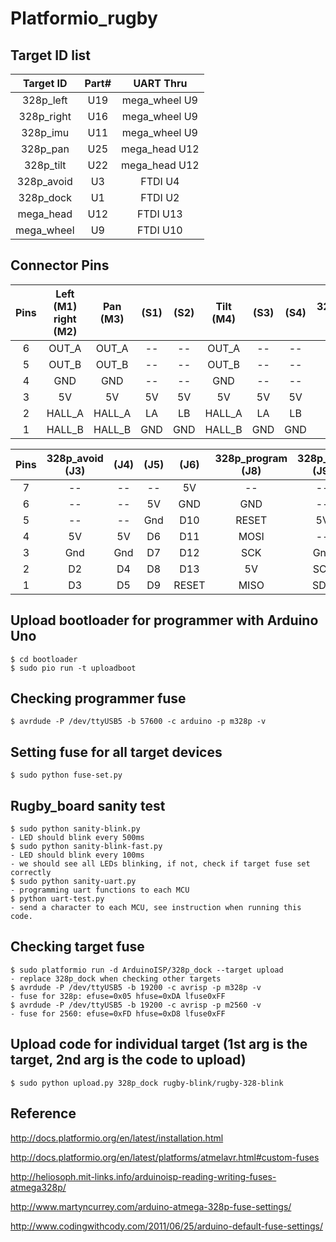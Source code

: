 # Platformio_rugby

## Target ID list
  
Target ID | Part# | UART Thru   |
:--------:|:-----:|:-----------:|
328p_left |  U19  |mega_wheel U9|
328p_right|  U16  |mega_wheel U9|
328p_imu  |  U11  |mega_wheel U9|
328p_pan  |  U25  |mega_head U12|
328p_tilt |  U22  |mega_head U12|
328p_avoid|  U3   |FTDI U4      |
328p_dock |  U1   |FTDI U2      |
mega_head |  U12  |FTDI U13     |
mega_wheel|  U9   |FTDI U10     |

## Connector Pins 

Pins| Left (M1) right (M2)|Pan (M3) | (S1) | (S2) | Tilt (M4) | (S3) | (S4) | 328p_dock (J1)|
:--:|:-------------------:|:-------:|:----:|:----:|:---------:|:----:|:----:|:-------------:|
6   | OUT_A               | OUT_A   |  --  |  --  |  OUT_A    |  --  |  --  |  --           |
5   | OUT_B               | OUT_B   |  --  |  --  |  OUT_B    |  --  |  --  |  --           |
4   | GND                 | GND     |  --  |  --  |  GND      |  --  |  --  |  5V           |
3   | 5V                  | 5V      |  5V  |  5V  |  5V       |  5V  |  5V  |  Gnd          |
2   | HALL_A              | HALL_A  |  LA  |  LB  |  HALL_A   |  LA  |  LB  |  D5           |
1   | HALL_B              | HALL_B  |  GND |  GND |  HALL_B   |  GND |  GND |  D6           |

Pins| 328p_avoid (J3) | (J4) | (J5) | (J6) | 328p_program (J8) | 328p_IMU (J9) | mega_head (J10) | (J11) |        
:--:|:---------------:|:----:|:----:|:----:|:-----------------:|:-------------:|:---------------:|:-----:|
 7  |        --       |  --  | --   | 5V   |  --               |        --     |  --             | --    |
 6  |        --       |  --  | 5V   | GND  |  GND              |        --     |  --             | --    |
 5  |        --       |  --  | Gnd  | D10  |  RESET            |        5V     |  5V             | SCL   |
 4  |        5V       |  5V  | D6   | D11  |  MOSI             |        --     |  Gnd            | SDA   |
 3  |        Gnd      |  Gnd | D7   | D12  |  SCK              |        Gnd    |  SA0            | --    |
 2  |        D2       |  D4  | D8   | D13  |  5V               |        SCL    |  SA1            | GND   |
 1  |        D3       |  D5  | D9   | RESET|  MISO             |        SDA    |  SD2            | GND   |


## Upload bootloader for programmer with Arduino Uno
    $ cd bootloader
    $ sudo pio run -t uploadboot

## Checking programmer fuse
    $ avrdude -P /dev/ttyUSB5 -b 57600 -c arduino -p m328p -v

## Setting fuse for all target devices
    $ sudo python fuse-set.py

## Rugby_board sanity test 
    $ sudo python sanity-blink.py 
    - LED should blink every 500ms
    $ sudo python sanity-blink-fast.py 
    - LED should blink every 100ms
    - we should see all LEDs blinking, if not, check if target fuse set correctly
    $ sudo python sanity-uart.py
    - programming uart functions to each MCU
    $ python uart-test.py
    - send a character to each MCU, see instruction when running this code.

## Checking target fuse 
    $ sudo platformio run -d ArduinoISP/328p_dock --target upload
    - replace 328p_dock when checking other targets
    $ avrdude -P /dev/ttyUSB5 -b 19200 -c avrisp -p m328p -v
    - fuse for 328p: efuse=0x05 hfuse=0xDA lfuse0xFF
    $ avrdude -P /dev/ttyUSB5 -b 19200 -c avrisp -p m2560 -v
    - fuse for 2560: efuse=0xFD hfuse=0xD8 lfuse0xFF

## Upload code for individual target (1st arg is the target, 2nd arg is the code to upload)
    $ sudo python upload.py 328p_dock rugby-blink/rugby-328-blink 
    
## Reference 
  http://docs.platformio.org/en/latest/installation.html
  
  http://docs.platformio.org/en/latest/platforms/atmelavr.html#custom-fuses

  http://heliosoph.mit-links.info/arduinoisp-reading-writing-fuses-atmega328p/
  
  http://www.martyncurrey.com/arduino-atmega-328p-fuse-settings/
  
  http://www.codingwithcody.com/2011/06/25/arduino-default-fuse-settings/
